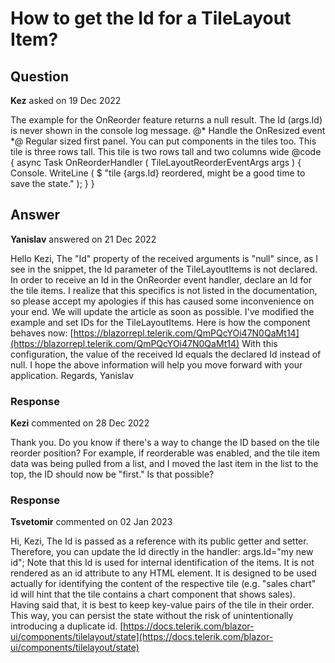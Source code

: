 # How to get the Id for a TileLayout Item?

## Question

**Kez** asked on 19 Dec 2022

The example for the OnReorder feature returns a null result. The Id (args.Id) is never shown in the console log message. @* Handle the OnResized event *@<TelerikTileLayout Columns="3" Reorderable="true" OnReorder="@OnReorderHandler"> <TileLayoutItems> <TileLayoutItem HeaderText="Panel 1"> <Content> Regular sized first panel.</Content> </TileLayoutItem> <TileLayoutItem HeaderText="Panel 2"> <Content> You can put components in the tiles too.</Content> </TileLayoutItem> <TileLayoutItem HeaderText="Panel 3" RowSpan="3"> <Content> This tile is three rows tall.</Content> </TileLayoutItem> <TileLayoutItem HeaderText="Panel 4" RowSpan="2" ColSpan="2"> <Content> This tile is two rows tall and two columns wide </Content> </TileLayoutItem> </TileLayoutItems> </TelerikTileLayout> @code { async Task OnReorderHandler ( TileLayoutReorderEventArgs args ) { Console. WriteLine ( $ "tile {args.Id} reordered, might be a good time to save the state." ); } }

## Answer

**Yanislav** answered on 21 Dec 2022

Hello Kezi, The "Id" property of the received arguments is "null" since, as I see in the snippet, the Id parameter of the TileLayoutItems is not declared. In order to receive an Id in the OnReorder event handler, declare an Id for the tile items. <TileLayoutItem Id="second" HeaderText="Panel 2"> I realize that this specifics is not listed in the documentation, so please accept my apologies if this has caused some inconvenience on your end. We will update the article as soon as possible. I've modified the example and set IDs for the TileLayoutItems. Here is how the component behaves now: [https://blazorrepl.telerik.com/QmPQcYOi47N0QaMt14](https://blazorrepl.telerik.com/QmPQcYOi47N0QaMt14) With this configuration, the value of the received Id equals the declared Id instead of null. I hope the above information will help you move forward with your application. Regards, Yanislav

### Response

**Kezi** commented on 28 Dec 2022

Thank you. Do you know if there's a way to change the ID based on the tile reorder position? For example, if reorderable was enabled, and the tile item data was being pulled from a list, and I moved the last item in the list to the top, the ID should now be "first." Is that possible?

### Response

**Tsvetomir** commented on 02 Jan 2023

Hi, Kezi, The Id is passed as a reference with its public getter and setter. Therefore, you can update the Id directly in the handler: args.Id="my new id"; Note that this Id is used for internal identification of the items. It is not rendered as an id attribute to any HTML element. It is designed to be used actually for identifying the content of the respective tile (e.g. "sales chart" id will hint that the tile contains a chart component that shows sales). Having said that, it is best to keep key-value pairs of the tile in their order. This way, you can persist the state without the risk of unintentionally introducing a duplicate id. [https://docs.telerik.com/blazor-ui/components/tilelayout/state](https://docs.telerik.com/blazor-ui/components/tilelayout/state)

